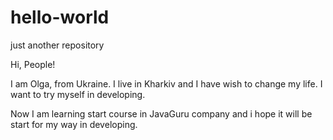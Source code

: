 # hello-world
just another repository

Hi, People!

I am Olga, from Ukraine. I live in Kharkiv and I have wish to change my life. I want to try myself in developing.

Now I am learning start course  in JavaGuru company and i hope it will be start for my way in developing.

